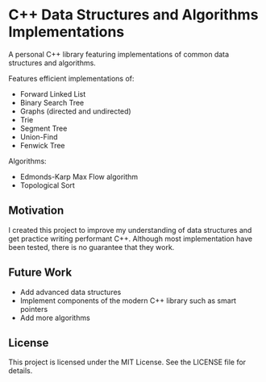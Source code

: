 # C++ Data Structures and Algorithms Implementations

A personal C++ library featuring implementations of common data structures and algorithms.

Features efficient implementations of:
- Forward Linked List
- Binary Search Tree
- Graphs (directed and undirected)
- Trie
- Segment Tree
- Union-Find
- Fenwick Tree

Algorithms:
- Edmonds-Karp Max Flow algorithm
- Topological Sort

## Motivation

I created this project to improve my understanding of data structures and get practice writing performant C++. Although most implementation have been tested, there is no guarantee that they work.

## Future Work

- Add advanced data structures
- Implement components of the modern C++ library such as smart pointers
- Add more algorithms

## License

This project is licensed under the MIT License. See the LICENSE file for details.
